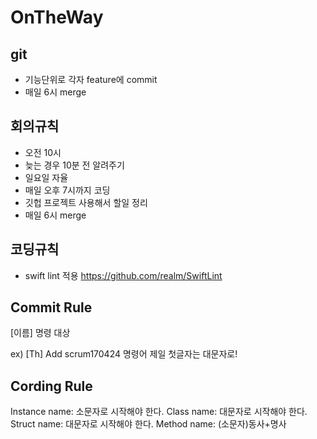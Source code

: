 # OnTheWay

## git

- 기능단위로 각자 feature에 commit
- 매일 6시 merge



## 회의규칙

- 오전 10시
- 늦는 경우 10분 전 알려주기
- 일요일 자율
- 매일 오후 7시까지 코딩
- 깃헙 프로젝트 사용해서 할일 정리
- 매일 6시 merge



## 코딩규칙

- swift lint 적용
https://github.com/realm/SwiftLint

## Commit Rule

[이름] 명령 대상

ex) [Th] Add scrum170424
명령어 제일 첫글자는 대문자로!

## Cording Rule
Instance name: 소문자로 시작해야 한다.
Class name: 대문자로 시작해야 한다.
Struct name: 대문자로 시작해야 한다.
Method name: (소문자)동사+명사

